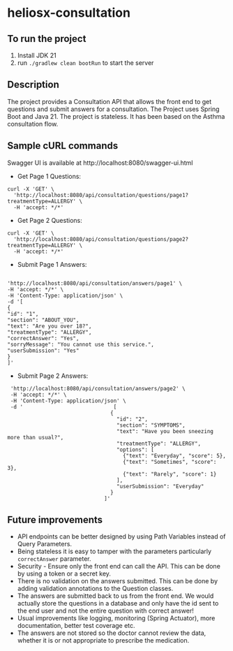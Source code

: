 # heliosx-consultation

## To run the project

1. Install JDK 21
2. run `./gradlew clean bootRun` to start the server

## Description

The project provides a Consultation API that allows the front end to get questions and submit answers for a
consultation.
The Project uses Spring Boot and Java 21.
The project is stateless.
It has been based on the Asthma consultation flow.

## Sample cURL commands

Swagger UI is available at http://localhost:8080/swagger-ui.html


* Get Page 1 Questions:
```
curl -X 'GET' \
  'http://localhost:8080/api/consultation/questions/page1?treatmentType=ALLERGY' \
  -H 'accept: */*'
```
* Get Page 2 Questions:
```
curl -X 'GET' \
  'http://localhost:8080/api/consultation/questions/page2?treatmentType=ALLERGY' \
  -H 'accept: */*'
```

* Submit Page 1 Answers:
```curl -X 'POST' \

'http://localhost:8080/api/consultation/answers/page1' \
-H 'accept: */*' \
-H 'Content-Type: application/json' \
-d '[
{
"id": "1",
"section": "ABOUT_YOU",
"text": "Are you over 18?",
"treatmentType": "ALLERGY",
"correctAnswer": "Yes",
"sorryMessage": "You cannot use this service.",
"userSubmission": "Yes"
}
]'
```
* Submit Page 2 Answers:
 ```curl -X 'POST' \
  'http://localhost:8080/api/consultation/answers/page2' \
  -H 'accept: */*' \
  -H 'Content-Type: application/json' \
  -d '                             [
                                  {
                                    "id": "2",
                                    "section": "SYMPTOMS",
                                    "text": "Have you been sneezing more than usual?",
                                    "treatmentType": "ALLERGY",
                                    "options": [
                                      {"text": "Everyday", "score": 5},
                                      {"text": "Sometimes", "score": 3},
                                      {"text": "Rarely", "score": 1}
                                    ],
                                    "userSubmission": "Everyday"
                                  }
                                ]'
```

## Future improvements

* API endpoints can be better designed by using Path Variables instead of Query Parameters.
* Being stateless it is easy to tamper with the parameters particularly `correctAnswer` parameter.
* Security - Ensure only the front end can call the API. This can be done by using a token or a secret key.
* There is no validation on the answers submitted. This can be done by adding validation annotations to the Question classes.
* The answers are submitted back to us from the front end. We would actually store the questions in a database and only
  have the id sent to the end user and not the entire question with correct answer!
* Usual improvements like logging, monitoring (Spring Actuator), more documentation, better test coverage etc.
* The answers are not stored so the doctor cannot review the data, whether it is or not appropriate to prescribe the medication.
